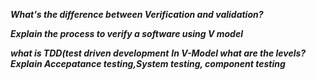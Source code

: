 ***What's the difference between Verification and validation?***

***Explain the process to verify a software using V model***

***what is TDD(test driven development***
***In V-Model what are the levels?***
***Explain Accepatance testing,System testing, component testing***

